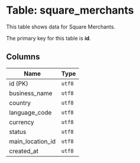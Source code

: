 # Table: square_merchants

This table shows data for Square Merchants.

The primary key for this table is **id**.

## Columns

| Name          | Type          |
| ------------- | ------------- |
|id (PK)|`utf8`|
|business_name|`utf8`|
|country|`utf8`|
|language_code|`utf8`|
|currency|`utf8`|
|status|`utf8`|
|main_location_id|`utf8`|
|created_at|`utf8`|